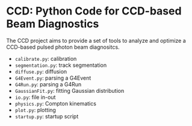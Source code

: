 CCD: Python Code for CCD-based Beam Diagnostics
======================================
The CCD project aims to provide a set of tools to analyze and optimize a CCD-based pulsed photon beam diagnositcs. 

- ``calibrate.py``: calibration
- ``segmentation.py``: track segmentation
- ``diffuse.py``: diffusion
- ``G4Event.py``: parsing a G4Event
- ``G4Run.py``: parsing a G4Run
- ``GaussianFit.py``: fitting Gaussian distribution
- ``io.py``: file in-out
- ``physics.py``: Compton kinematics
- ``plot.py``: plotting
- ``startup.py``: startup script

